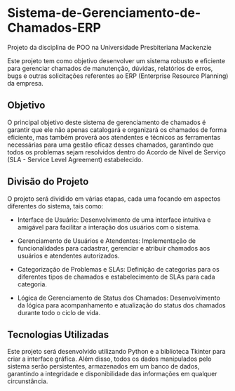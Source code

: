 # Sistema-de-Gerenciamento-de-Chamados-ERP
Projeto da disciplina de POO na Universidade Presbiteriana Mackenzie

Este projeto tem como objetivo desenvolver um sistema robusto e eficiente para gerenciar chamados de manutenção, dúvidas, relatórios de erros, bugs e outras solicitações referentes ao ERP (Enterprise Resource Planning) da empresa.

## Objetivo
O principal objetivo deste sistema de gerenciamento de chamados é garantir que ele não apenas catalogará e organizará os chamados de forma eficiente, mas também proverá aos atendentes e técnicos as ferramentas necessárias para uma gestão eficaz desses chamados, garantindo que todos os problemas sejam resolvidos dentro do Acordo de Nível de Serviço (SLA - Service Level Agreement) estabelecido.

## Divisão do Projeto
O projeto será dividido em várias etapas, cada uma focando em aspectos diferentes do sistema, tais como:

- Interface de Usuário: Desenvolvimento de uma interface intuitiva e amigável para facilitar a interação dos usuários com o sistema.

- Gerenciamento de Usuários e Atendentes: Implementação de funcionalidades para cadastrar, gerenciar e atribuir chamados aos usuários e atendentes autorizados.

- Categorização de Problemas e SLAs: Definição de categorias para os diferentes tipos de chamados e estabelecimento de SLAs para cada categoria.

- Lógica de Gerenciamento de Status dos Chamados: Desenvolvimento da lógica para acompanhamento e atualização do status dos chamados durante todo o ciclo de vida.

## Tecnologias Utilizadas
Este projeto será desenvolvido utilizando Python e a biblioteca Tkinter para criar a interface gráfica. Além disso, todos os dados manipulados pelo sistema serão persistentes, armazenados em um banco de dados, garantindo a integridade e disponibilidade das informações em qualquer circunstância.